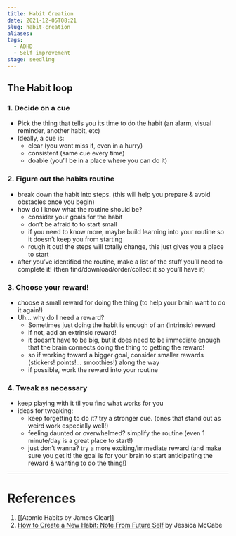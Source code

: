 ```yaml
---
title: Habit Creation
date: 2021-12-05T08:21
slug: habit-creation
aliases: 
tags:
  - ADHD
  - Self improvement
stage: seedling
---
```


## The Habit loop

### 1. Decide on a cue

- Pick the thing that tells you its time to do the habit (an alarm, visual reminder, another habit, etc)
- Ideally, a cue is:
	- clear (you wont miss it, even in a hurry)
	- consistent (same cue every time)
	- doable (you’ll be in a place where you can do it)

### 2. Figure out the habits routine

- break down the habit into steps. (this will help you prepare & avoid obstacles once you begin)
- how do I know what the routine should be?
	- consider your goals for the habit
	- don’t be afraid to to start small
	- if you need to know more, maybe build learning into your routine so it doesn’t keep you from starting
	- rough it out! the steps will totally change, this just gives you a place to start
- after you’ve identified the routine, make a list of the stuff you’ll need to complete it! (then find/download/order/collect it so you’ll have it)

### 3. Choose your reward!
- choose a small reward for doing the thing (to help your brain want to do it again!)
- Uh… why do I need a reward?
	- Sometimes just doing the habit is enough of an (intrinsic) reward
	- if not, add an extrinsic reward!
	- it doesn’t have to be big, but it does need to be immediate enough that the brain connects doing the thing to getting the reward!
	- so if working toward a bigger goal, consider smaller rewards (stickers! points!… smoothies!) along the way
	- if possible, work the reward into your routine

### 4. Tweak as necessary
- keep playing with it til you find what works for you
- ideas for tweaking:
	- keep forgetting to do it? try a stronger cue. (ones that stand out as weird work especially well!)
	- feeling daunted or overwhelmed? simplify the routine (even 1 minute/day is a great place to start!)
	- just don’t wanna? try a more exciting/immediate reward (and make sure you get it! the goal is for your brain to start anticipating the reward & wanting to do the thing!)

---
# References

1. [[Atomic Habits by James Clear]]
2. [How to Create a New Habit: Note From Future Self](https://www.youtube.com/watch?v=nxjKup00oF8) by Jessica McCabe